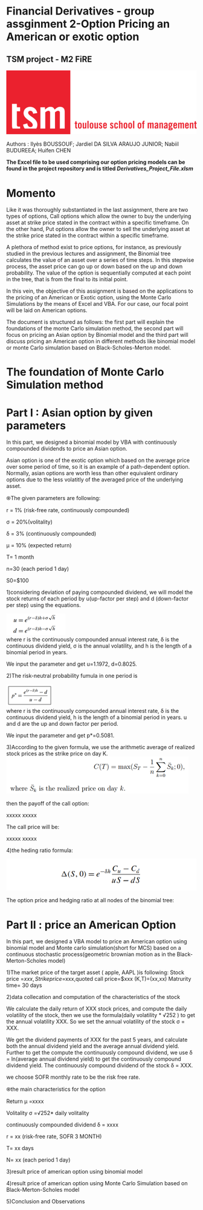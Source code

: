 # Financial Derivatives - group assginment 2-Option Pricing an American or exotic option 

## TSM project - M2 FiRE
![Screenshot](Images/TSM_Logo.png)


Authors :
Ilyès BOUSSOUF;
Jardiel DA SILVA ARAUJO JUNIOR;
Nabiil BUDUREEA;
Huifen CHEN

**The Excel file to be used comprising our option pricing models can be found in the project repository and is titled *Derivatives_Project_File.xlsm***

# Momento
Like it was thoroughly substantiated in the last assignment, there are two types of options, Call options which allow the owner to buy the underlying asset at strike price stated in the contract within a specific timeframe. 
On the other hand, Put options allow the owner to sell the underlying asset at the strike price stated in the contract within a specific timeframe. 

A plethora of method exist to price options, for instance, as previously studied in the previous lectures and assignment, the Binomial tree calculates the value of an asset over a series of time steps. In this stepwise process, the asset price can go up or down based on the up and down probability. The value of the option is sequentially computed at each point in the tree, that is from the final to its initial point. 

In this vein, the objective of this assignment is based on the applications to the pricing of an American or Exotic option, using the Monte Carlo Simulations by the means of Excel and VBA. For our case, our focal point will be laid on American options. 

The document is structured as follows: the first part will explain the foundations of the monte Carlo simulation method, the second part will focus on pricing an Asian option by Binomial model and the third part will discuss pricing an American option in different methods like binomial model or monte Carlo simulation based on Black-Scholes-Merton model. 

# The foundation of Monte Carlo Simulation method





# Part I :  Asian option by given parameters 
In this part, we designed a binomial model by VBA with continuously compounded dividends to price an Asian option.

Asian option is one of the exotic option which based on the average price over some period of time, so it is an example of a path-dependent option. Normally, asian options are worth less than other equivalent ordinary options due to the less volatitly of the averaged price of the underlying asset.

֍The given parameters are following:

r = 1% (risk-free rate, continuously compounded)

σ = 20%(volitality)

δ = 3% (continuously compounded)

µ = 10% (expected return)

T= 1 month

n=30 (each period 1 day)

S0=$100

1)considering deviation of paying compounded dividend, we will model the stock returns of each period by u(up-factor per step) and d (down-factor per step) using the equations.

![formula](Images/ud-factor.png)    
where r is the continuously compounded annual interest rate, δ is the continuous dividend yield, σ is the annual volatility, and h is the length of a binomial period in years.

We input the parameter and get u=1.1972, d=0.8025.

2)The risk-neutral probability fumula in one period is

![formula](Images/risk-nprob.png)    
where r is the continuously compounded annual interest rate, δ is the continuous dividend yield, h is the length of a binomial period in years. u and d are the up and down factor per period.  

We input the parameter and get p*=0.5081.

3)According to the given formula, we use the arithmetic average of realized stock prices as the strike price on day K.
![formula](Images/CT-asian.png)

then the payoff of the call option:

xxxxx xxxxx

The call price will be:

xxxxx xxxxx

4)the heding ratio formula:

![formula](Images/Hedging-ratio.png)

The option price and hedging ratio at all nodes of the binomial tree:

# Part II :  price an American Option 
In this part, we designed a VBA model to price an American option using binomial model and 
Monte carlo simulation(short for MCS) based on a continuous stochastic process(geometric brownian motion as in the Black-Merton-Scholes model)

1)The market price of the target asset ( apple, AAPL )is following:
Stock price =$xxx, Strike price=$xxx,quoted call price=$xxx
(K,T)=(xx,xx)  Matrurity time= 30 days

2)data collecation and computation of the characteristics of the stock

We calculate the daily return of XXX stock prices, and compute the daily volatility of the stock, then we use the formula(daily volatility * √252 ) to get the annual volatility XXX. So we set the annual volatility of the stock σ = XXX.

We get the dividend payments of XXX for the past 5 years, and calculate both the annual dividend yield and the average annual dividend yield. Further to get the compute the continuously compound dividend, we use δ = ln(average annual dividend yield) to get the continuously compound dividend yield. The continuously compound dividend of the stock δ = XXX. 

we choose SOFR monthly rate to be the risk free rate.

֍the main characteristics for the option 

Return µ =xxxx

Volitality σ =√252* daily volitality

continuously compounded dividend δ = xxxx

r = xx (risk-free rate, SOFR 3 MONTH)

T=  xx days

N=  xx (each period 1 day)

3)result price of american option using binomial model



4)result price of american option using Monte Carlo Simulation based on Black-Merton-Scholes model




5)Conclusion and Observations













